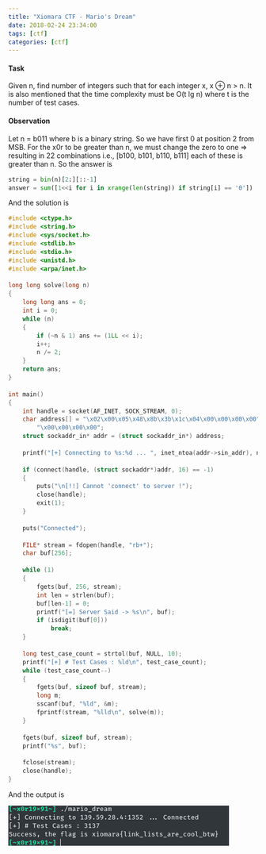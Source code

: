 ```yaml
---
title: "Xiomara CTF - Mario's Dream"
date: 2018-02-24 23:34:00
tags: [ctf]
categories: [ctf]
---
```


<!--more-->
#### Task

Given n, find number of integers such that for each integer x, x ⊕ n > n. It is also mentioned that the time complexity must be O(t lg n) where t is the number of test cases.

#### Observation
Let n = b011 where b is a binary string. So we have first 0 at position 2 from MSB. For the x0r to be greater than n, we must change the zero to one => resulting in 22 combinations i.e., [b100, b101, b110, b111] each of these is greater than n. So the answer is

```python
string = bin(n)[2:][::-1]
answer = sum([1<<i for i in xrange(len(string)) if string[i] == '0'])
```

And the solution is

```c
#include <ctype.h>
#include <string.h>
#include <sys/socket.h>
#include <stdlib.h>
#include <stdio.h>
#include <unistd.h>
#include <arpa/inet.h>

long long solve(long n)
{
    long long ans = 0;
    int i = 0;
    while (n)
    {
        if (~n & 1) ans += (1LL << i);
        i++;
        n /= 2;
    }
    return ans;
}

int main()
{
    int handle = socket(AF_INET, SOCK_STREAM, 0);
    char address[] = "\x02\x00\x05\x48\x8b\x3b\x1c\x04\x00\x00\x00\x00"
        "\x00\x00\x00\x00";
    struct sockaddr_in* addr = (struct sockaddr_in*) address;

    printf("[+] Connecting to %s:%d ... ", inet_ntoa(addr->sin_addr), ntohs(addr->sin_port));

    if (connect(handle, (struct sockaddr*)addr, 16) == -1)
    {
        puts("\n[!!] Cannot 'connect' to server !");
        close(handle);
        exit(1);
    }

    puts("Connected");

    FILE* stream = fdopen(handle, "rb+");
    char buf[256];

    while (1)
    {
        fgets(buf, 256, stream);
        int len = strlen(buf);
        buf[len-1] = 0;
        printf("[=] Server Said -> %s\n", buf);
        if (isdigit(buf[0]))
            break;
    }

    long test_case_count = strtol(buf, NULL, 10);
    printf("[+] # Test Cases : %ld\n", test_case_count);
    while (test_case_count--)
    {
        fgets(buf, sizeof buf, stream);
        long m;
        sscanf(buf, "%ld", &m);
        fprintf(stream, "%lld\n", solve(m));
    }

    fgets(buf, sizeof buf, stream);
    printf("%s", buf);

    fclose(stream);
    close(handle);
}
```

And the output is

![Image](/images/xiomara/i1.png)
